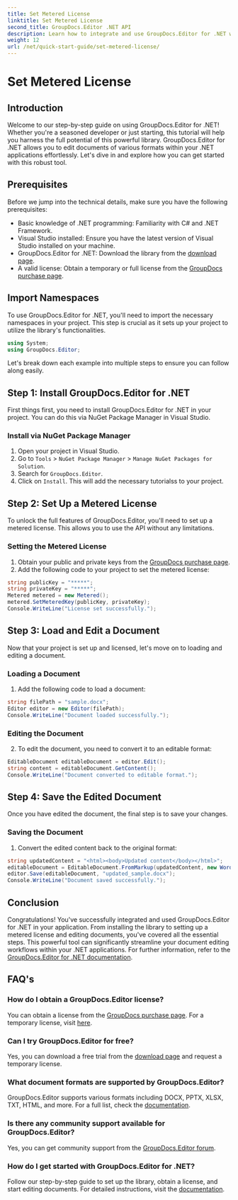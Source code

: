 ```yaml
---
title: Set Metered License
linktitle: Set Metered License
second_title: GroupDocs.Editor .NET API
description: Learn how to integrate and use GroupDocs.Editor for .NET with our comprehensive guide. Unlock powerful document editing features within your .NET applications.
weight: 12
url: /net/quick-start-guide/set-metered-license/
---
```


# Set Metered License

## Introduction
Welcome to our step-by-step guide on using GroupDocs.Editor for .NET! Whether you're a seasoned developer or just starting, this tutorial will help you harness the full potential of this powerful library. GroupDocs.Editor for .NET allows you to edit documents of various formats within your .NET applications effortlessly. Let's dive in and explore how you can get started with this robust tool.
## Prerequisites
Before we jump into the technical details, make sure you have the following prerequisites:
- Basic knowledge of .NET programming: Familiarity with C# and .NET Framework.
- Visual Studio installed: Ensure you have the latest version of Visual Studio installed on your machine.
- GroupDocs.Editor for .NET: Download the library from the [download page](https://releases.groupdocs.com/editor/net/).
- A valid license: Obtain a temporary or full license from the [GroupDocs purchase page](https://purchase.groupdocs.com/temporary-license/).
## Import Namespaces
To use GroupDocs.Editor for .NET, you'll need to import the necessary namespaces in your project. This step is crucial as it sets up your project to utilize the library's functionalities.
```csharp
using System;
using GroupDocs.Editor;
```
Let's break down each example into multiple steps to ensure you can follow along easily.
## Step 1: Install GroupDocs.Editor for .NET
First things first, you need to install GroupDocs.Editor for .NET in your project. You can do this via NuGet Package Manager in Visual Studio.
### Install via NuGet Package Manager
1. Open your project in Visual Studio.
2. Go to `Tools` > `NuGet Package Manager` > `Manage NuGet Packages for Solution`.
3. Search for `GroupDocs.Editor`.
4. Click on `Install`.
This will add the necessary tutorialss to your project.
## Step 2: Set Up a Metered License
To unlock the full features of GroupDocs.Editor, you'll need to set up a metered license. This allows you to use the API without any limitations.
### Setting the Metered License
1. Obtain your public and private keys from the [GroupDocs purchase page](https://purchase.groupdocs.com/temporary-license/).
2. Add the following code to your project to set the metered license:
```csharp
string publicKey = "*****";
string privateKey = "*****";
Metered metered = new Metered();
metered.SetMeteredKey(publicKey, privateKey);
Console.WriteLine("License set successfully.");
```
## Step 3: Load and Edit a Document
Now that your project is set up and licensed, let's move on to loading and editing a document.
### Loading a Document
1. Add the following code to load a document:
```csharp
string filePath = "sample.docx";
Editor editor = new Editor(filePath);
Console.WriteLine("Document loaded successfully.");
```
### Editing the Document
2. To edit the document, you need to convert it to an editable format:
```csharp
EditableDocument editableDocument = editor.Edit();
string content = editableDocument.GetContent();
Console.WriteLine("Document converted to editable format.");
```
## Step 4: Save the Edited Document
Once you have edited the document, the final step is to save your changes.
### Saving the Document
1. Convert the edited content back to the original format:
```csharp
string updatedContent = "<html><body>Updated content</body></html>";
editableDocument = EditableDocument.FromMarkup(updatedContent, new WordProcessingSaveOptions());
editor.Save(editableDocument, "updated_sample.docx");
Console.WriteLine("Document saved successfully.");
```
## Conclusion
Congratulations! You've successfully integrated and used GroupDocs.Editor for .NET in your application. From installing the library to setting up a metered license and editing documents, you've covered all the essential steps. This powerful tool can significantly streamline your document editing workflows within your .NET applications. For further information, refer to the [GroupDocs.Editor for .NET documentation](https://tutorials.groupdocs.com/editor/net/).
## FAQ's
### How do I obtain a GroupDocs.Editor license?
You can obtain a license from the [GroupDocs purchase page](https://purchase.groupdocs.com/buy). For a temporary license, visit [here](https://purchase.groupdocs.com/temporary-license/).
### Can I try GroupDocs.Editor for free?
Yes, you can download a free trial from the [download page](https://releases.groupdocs.com/) and request a temporary license.
### What document formats are supported by GroupDocs.Editor?
GroupDocs.Editor supports various formats including DOCX, PPTX, XLSX, TXT, HTML, and more. For a full list, check the [documentation](https://tutorials.groupdocs.com/editor/net/).
### Is there any community support available for GroupDocs.Editor?
Yes, you can get community support from the [GroupDocs.Editor forum](https://forum.groupdocs.com/c/editor/20).
### How do I get started with GroupDocs.Editor for .NET?
Follow our step-by-step guide to set up the library, obtain a license, and start editing documents. For detailed instructions, visit the [documentation](https://tutorials.groupdocs.com/editor/net/).
